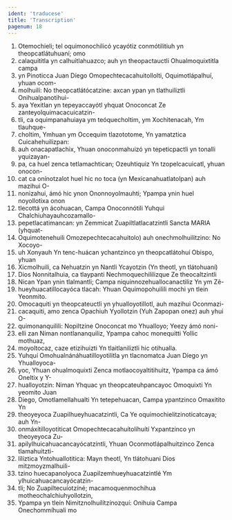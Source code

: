 ```yaml
---
ident: 'traducese'
title: 'Transcription'
pagenum: 18
---
```

1. Otemochieli; tel oquimonochilicó ycayótiz conmótilitiuh yn theopcatlátuhuaní; omo
2. calaquititla yn calhuitlahuazco; auh yn theopactauctli Ohualmoquixtitla campa
3. yn Pinoticca Juan Díego Omopechtecacahuitollolti, Oquimotlápalhuí, yhuan ocom-
4. molhuilí: No theopcatlátócatzine: axcan ypan yn tlathuiliztli Onihualpanotihui-
5. aya Yexitlan yn tepeyaccayótl yhquat Onoconcat Ze zanteyolquimacacuicatzin-
6. tli, ca oquimpanahuiaya ym teóquecholtim, ym Xochitenacah, Ym tlauhque-
7. choltim, Ymhuan ym Occequim tlazototome, Yn yamatztica Cuicahehuilizpan:
8. auh onacapatlachix, Yhuan onoconmahuizó yn tepeticpactli yn tonalli yquizayan-
9. pa, ca huel zenca tetlamachtican; Ozeuhtiquiz Yn tzopelcacuicatl, yhuan onocon-
10. cat ca onínotzalot huel hic no toca (yn Mexicanahuatlatolpan) auh mazihui O-
11. nonizahui, ámó hic ynon Ononnoyolmauhti; Ypampa ynin huel noyollotixa onon
12. tlecottá yn ácohuacan, Campa Onoconnótili Yuhqui Chalchiuhayauhcozamallo-
13. pepetlacatimancan: yn Zemmicat Zuapiltlatlacatzintli Sancta MARIA (yhquat-
14. Oquimotenehuili Omozepechtecacahuitolo) auh onechmolhuilitzino: No Xocoyo-
15. uh Xonyauh Yn tenc-huácan ychantzinco yn theopcatlátohuí Obispo, yhuan 
16. Xicmolhuili, ca Nehuatzin yn Nantli Ycayotzin (Yn theotl, yn tlátohuaní)
17. Dios Nonnitalhuia, ca tlaypanti Nechmoquechililizque Ze theocaltzintli
18. Nican Ypan ynin tlalmantli; Campa niquinnozehuallocanactiliz Yn ym Zẽ-
19. hueyhuacatillocayóca tlacah: Yhuan Oquimopohuilili mochi yn tlein Yeonmito.
20. Omocaquiti yn theopcateuctli yn yhualloyotillotl, auh mazihui Oconmazi-
21. cacaquiti, amo zenca Opachiuh Yyollotzin (Yuh Zapopan onez) auh yhui O-
22. quimonanquilili: Nopiltzine Onoconcat mo Yhualloyo; Yeezy ámó noni-
23. elli zan Niman nontlananquiliz, Ypampa cahoc monequitti Yollic mothuaz,
24. moyoltocaz, caze etizihuizti Yn tlaitlaniliztli hic otihualla.
25. Yuhquí Omohualnánáhuatilloyotilitla yn tlacnomatca Juan Díego yn Yhualloyoca-
26. yoc, Yhuan ohualmoquixti Zenca motlaocoyaltitihuitz, Ypampa ca ámó Oneltix y Y-
27. hualloyotzin: Niman Yhquac yn theopcateuhpancayoc Omoquixti Yn yeomito Juan
28. Diego, Omotlamellahualti Yn tetepehuacan, Campa ypantzinco Omaxitito Yn
29. theoyeyoca Zuapilhueyhuacatzintli, Ca Ye oquimochielitzinoticatcaya; auh Yn-
30. onmáxítilloyotiticat Omopechtecacahuítolíhuítí Yxpantzinco yn theoyeyoca Zu-
31. apilylhuicahuacancayócatzíntli, Yhuan Oconmotlápalhuitzinco Zenca tlamahuitzti-
32. lílíztica Yntohuallotitica: Mayn theotl, Yn tlátohuani Dios mitzmoyzmalhuili-
33. tzino huecapanolyoca Zuapilzemhueyhuacatzintlé Ym ylhuicahuacancayócatzin-
34. tli; No Zuapiltecuíotzíné; macamoquenmochihua motheochalchiuhyollotzin,
35. Ypampa yn tleín Nimitznolhuílítzínozquí: Onihuia Campa Onechommíhuali mo
